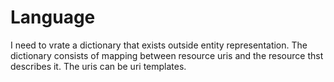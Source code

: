 # Language

I need to vrate a dictionary that exists outside entity representation. The dictionary consists of mapping between resource uris and the resource thst describes it. The uris can be uri templates.
